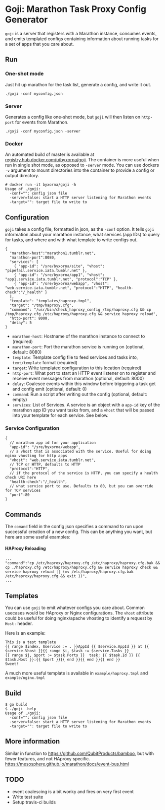 Goji: Marathon Task Proxy Config Generator
===================

```goji``` is a server that registers with a Marathon instance, consumes events, and emits templated configs containing information about running tasks for a set of apps that you care about.

## Run

### One-shot mode

Just hit up marathon for the task list, generate a config, and write it out.

```./goji -conf myconfig.json```

### Server

Generates a config like one-shot mode, but ```goji``` will then listen on ```http-port``` for events from Marathon.

```./goji -conf myconfig.json -server```

### Docker

An automated build of master is available at [registry.hub.docker.com/u/byxorna/goji](https://registry.hub.docker.com/u/byxorna/goji/). The container is more useful when run in single shot mode, as opposed to ```-server``` mode. You can use dockers ```-v``` argument to mount directories into the container to provide a config or output directory.

```
# docker run -it byxorna/goji -h
Usage of ./goji:
  -conf="": config json file
  -server=false: start a HTTP server listening for Marathon events
  -target="": target file to write to
```

## Configuration

```goji``` takes a config file, formatted in json, as the ```-conf``` option. It tells ```goji``` information about your marathon instance, what services (app IDs) to query for tasks, and where and with what template to write configs out.

```
{
  "marathon-host":"marathon1.tumblr.net",
  "marathon-port":8080,
  "services": [
    { "app-id": "/sre/byxorna/site", "vhost": "pipefail.service.iata.tumblr.net" },
    { "app-id": "/sre/byxorna/app1", "vhost": "app1.service.iata.tumblr.net", "protocol":"TCP" },
    { "app-id": "/sre/byxorna/webapp", "vhost": "web.service.iata.tumblr.net", "protocol":"HTTP", "health-check":"/_health" }
  ],
  "template": "templates/haproxy.tmpl",
  "target": "/tmp/haproxy.cfg",
  "command": "/usr/bin/check_haproxy_config /tmp/haproxy.cfg && cp /tmp/haproxy.cfg /etc/haproxy/haproxy.cfg && service haproxy reload",
  "http-port": 8000,
  "delay": 5
}
```

* ```marathon-host```: Hostname of the marathon instance to connect to (required)
* ```marathon-port```: Port the marathon service is running on (optional, default: 8080)
* ```template```: Template config file to feed services and tasks into, ```text/template``` format (required)
* ```target```: Write templated configuration to this location (required)
* ```http-port```: What port to start an HTTP event listener on to register and receive event messages from marathon (optional, default: 8000)
* ```delay```: Coalesce events within this window before triggering a task get and config emit (optional, default: 0)
* ```command```: Run a script after writing out the config (optional, default: empty)
* ```services```: List of Services. A service is an object with a ```app-id``` key of the marathon app ID you want tasks from, and a ```vhost``` that will be passed into your template for each service. See below.

### Service Configuration

```
{
  // marathon app id for your application
  "app-id": "/sre/byxorna/webapp",
  // a vhost that is associated with the service. Useful for doing nginx vhosting for http apps
  "vhost": "web.service.iata.tumblr.net",
  // TCP or HTTP, defaults to HTTP
  "protocol":"HTTP",
  // if the protocol of the service is HTTP, you can specify a health check URI here
  "health-check":"/_health",
  // what service port to use. Defaults to 80, but you can override for TCP services
  "port":80
}
```

## Commands

The ```comand``` field in the config json specifies a command to run upon successful creation of a new config. This can be anything you want, but here are some useful examples:

#### HAProxy Reloading
```
...
"command":"cp /etc/haproxy/haproxy.cfg /etc/haproxy/haproxy.cfg.bak && cp ./haproxy.cfg /etc/haproxy/haproxy.cfg && service haproxy check && service haproxy reload || (mv /etc/haproxy/haproxy.cfg.bak /etc/haproxy/haproxy.cfg && exit 1)",
...
```

## Templates

You can use ```goji``` to emit whatever configs you care about. Common usecases would be HAproxy or Nginx configurations. The ```vhost``` attribute could be useful for doing nginx/apache vhosting to identify a request by ```Host:``` header.

Here is an example:

```
This is a test template
{{ range $index, $service := . }}AppId {{ $service.AppId }} at {{ $service.Vhost }}{{ range $i, $task := $service.Tasks }}
{{ range $j, $port := $task.Ports }}  task: {{ $task.Id }} {{ $task.Host }}:{{ $port }}{{ end }}{{ end }}{{ end }}
Sweet!
```

A much more useful template is available in ```example/haproxy.tmpl``` and ```example/nginx.tmpl```

## Build

```
$ go build
$ ./goji -help
Usage of ./goji:
  -conf="": config json file
  -server=false: start a HTTP server listening for Marathon events
  -target="": target file to write to
```

## More information

Similar in function to https://github.com/QubitProducts/bamboo, but with fewer features, and not HAproxy specific.
https://mesosphere.github.io/marathon/docs/event-bus.html

## TODO

* event coalescing is a bit wonky and fires on very first event
* Write test suite
* Setup travis-ci builds

